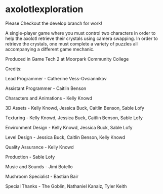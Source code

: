 # axolotlexploration
Please Checkout the develop branch for work!

A single-player game where you must control two characters in order to help the axolotl retrieve their crystals using camera swapping. In order to retrieve the crystals, one must complete a variety of puzzles all accompanying a different game mechanic. 

Produced in Game Tech 2 at Moorpark Community College

Credits: 

Lead Programmer - Catherine Vess-Ovsiannikov

Assistant Programmer - Caitlin Benson

Characters and Animations - Kelly Knowd

3D Assets - Kelly Knowd, Jessica Buck, Caitlin Benson, Sable Lofy

Texturing - Kelly Knowd, Jessica Buck, Caitlin Benson, Sable Lofy

Environment Design - Kelly Knowd, Jessica Buck, Sable Lofy

Level Design - Jessica Buck, Caitlin Benson, Kelly Knowd

Quality Assurance - Kelly Knowd

Production - Sable Lofy

Music and Sounds - Jimi Botello

Mushroom Specialist - Bastian Bair

Special Thanks - The Goblin, Nathaniel Kanalz, Tyler Keith

